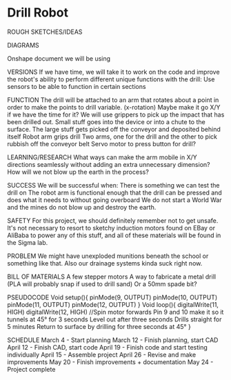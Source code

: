 # Drill Robot
ROUGH SKETCHES/IDEAS


DIAGRAMS


Onshape document we will be using

VERSIONS
If we have time, we will take it to work on the code and improve the robot's ability to perform different unique functions with the drill:
Use sensors to be able to function in certain sections

FUNCTION
The drill will be attached to an arm that rotates about a point in order to make the points to drill variable. (x-rotation)
Maybe make it go X/Y if we have the time for it?
We will use grippers to pick up the impact that has been drilled out.
Small stuff goes into the device or into a chute to the surface. The large stuff gets picked off the conveyor and deposited behind itself
Robot arm grips drill
Two arms, one for the drill and the other to pick rubbish off the conveyor belt
Servo motor to press button for drill?

LEARNING/RESEARCH
What ways can make the arm mobile in X/Y directions seamlessly without adding an extra unnecessary dimension?
How will we not blow up the earth in the process?

SUCCESS
We will be successful when:
There is something we can test the drill on
The robot arm is functional enough that the drill can be pressed and does what it needs to without going overboard
We do not start a World War and the mines do not blow up and destroy the earth.

SAFETY
For this project, we should definitely remember not to get unsafe. It's not necessary to resort to sketchy induction motors found on EBay or AliBaba to power any of this stuff, and all of these materials will be found in the Sigma lab.

PROBLEM
We might have unexploded munitions beneath the school or something like that. Also our drainage systems kinda suck right now.

BILL OF MATERIALS
A few stepper motors
A way to fabricate a metal drill (PLA will probably snap if used to drill sand)
Or a 50mm spade bit?



PSEUDOCODE
Void setup(){
pinMode(9, OUTPUT)
pinMode(10, OUTPUT)
pinMode(11, OUTPUT)
pinMode(12, OUTPUT)
}
Void loop(){
digitalWrite(11, HIGH)
digitalWrite(12, HIGH)
//Spin motor forwards
Pin 9 and 10 make it so it tunnels at 45° for 3 seconds
Level out after three seconds
Drills straight for 5 minutes
Return to surface by drilling for three seconds at 45°
}

SCHEDULE
March 4 - Start planning
March 12 - Finish planning, start CAD
April 12 - Finish CAD, start code
April 19 - Finish code and start testing individually
April 15 - Assemble project
April 26 - Revise and make improvements
May 20 - Finish improvements + documentation
May 24 - Project complete
